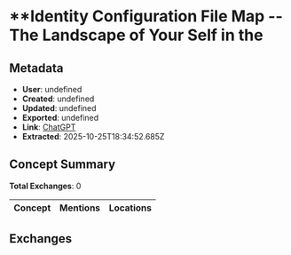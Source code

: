 # **Identity Configuration File Map -- The Landscape of Your Self in the

## Metadata

- **User**: undefined
- **Created**: undefined
- **Updated**: undefined
- **Exported**: undefined
- **Link**: [ChatGPT](undefined)
- **Extracted**: 2025-10-25T18:34:52.685Z

## Concept Summary

**Total Exchanges**: 0

| Concept | Mentions | Locations |
|---------|----------|----------|

## Exchanges

